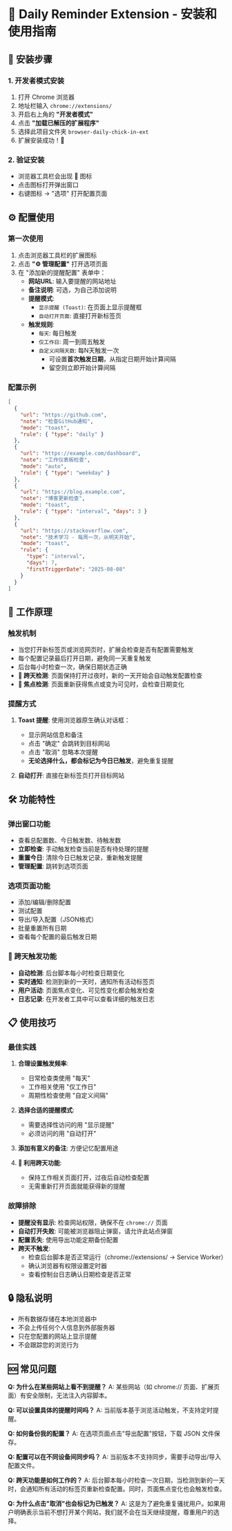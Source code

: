 # 📘 Daily Reminder Extension - 安装和使用指南

## 🚀 安装步骤

### 1. 开发者模式安装

1. 打开 Chrome 浏览器
2. 地址栏输入 `chrome://extensions/`
3. 开启右上角的 **"开发者模式"**
4. 点击 **"加载已解压的扩展程序"**
5. 选择此项目文件夹 `browser-daily-chick-in-ext`
6. 扩展安装成功！🎉

### 2. 验证安装

- 浏览器工具栏会出现 📘 图标
- 点击图标打开弹出窗口
- 右键图标 → "选项" 打开配置页面

## ⚙️ 配置使用

### 第一次使用

1. 点击浏览器工具栏的扩展图标
2. 点击 **"⚙️ 管理配置"** 打开选项页面
3. 在 "添加新的提醒配置" 表单中：
   - **网站URL**: 输入要提醒的网站地址
   - **备注说明**: 可选，为自己添加说明
   - **提醒模式**: 
     - `显示提醒 (Toast)`: 在页面上显示提醒框
     - `自动打开页面`: 直接打开新标签页
   - **触发规则**:
     - `每天`: 每日触发
     - `仅工作日`: 周一到周五触发
     - `自定义间隔天数`: 每N天触发一次
       - 可设置**首次触发日期**，从指定日期开始计算间隔
       - 留空则立即开始计算间隔

### 配置示例

```json
[
  {
    "url": "https://github.com",
    "note": "检查GitHub通知",
    "mode": "toast",
    "rule": { "type": "daily" }
  },
  {
    "url": "https://example.com/dashboard",
    "note": "工作仪表板检查", 
    "mode": "auto",
    "rule": { "type": "weekday" }
  },
  {
    "url": "https://blog.example.com",
    "note": "博客更新检查",
    "mode": "toast", 
    "rule": { "type": "interval", "days": 3 }
  },
  {
    "url": "https://stackoverflow.com",
    "note": "技术学习 - 每周一次，从明天开始",
    "mode": "toast",
    "rule": { 
      "type": "interval", 
      "days": 7,
      "firstTriggerDate": "2025-08-08"
    }
  }
]
```

## 🔄 工作原理

### 触发机制
- 当您打开新标签页或浏览网页时，扩展会检查是否有配置需要触发
- 每个配置记录最后打开日期，避免同一天重复触发
- 后台每小时检查一次，确保日期状态正确
- **🌅 跨天检测**: 页面保持打开过夜时，新的一天开始会自动触发配置检查
- **📱 焦点检测**: 页面重新获得焦点或变为可见时，会检查日期变化

### 提醒方式
1. **Toast 提醒**: 使用浏览器原生确认对话框：
   - 显示网站信息和备注
   - 点击 "确定" 会跳转到目标网站
   - 点击 "取消" 忽略本次提醒
   - **无论选择什么，都会标记为今日已触发**，避免重复提醒

2. **自动打开**: 直接在新标签页打开目标网站

## 🛠️ 功能特性

### 弹出窗口功能
- 查看总配置数、今日触发数、待触发数
- **立即检查**: 手动触发检查当前是否有待处理的提醒
- **重置今日**: 清除今日已触发记录，重新触发提醒
- **管理配置**: 跳转到选项页面

### 选项页面功能
- 添加/编辑/删除配置
- 测试配置
- 导出/导入配置（JSON格式）
- 批量重置所有日期
- 查看每个配置的最后触发日期

### 🌅 跨天触发功能
- **自动检测**: 后台脚本每小时检查日期变化
- **实时通知**: 检测到新的一天时，通知所有活动标签页
- **用户活动**: 页面焦点变化、可见性变化都会触发检查
- **日志记录**: 在开发者工具中可以查看详细的触发日志

## 📋 使用技巧

### 最佳实践
1. **合理设置触发频率**: 
   - 日常检查类使用 "每天"
   - 工作相关使用 "仅工作日"
   - 周期性检查使用 "自定义间隔"

2. **选择合适的提醒模式**:
   - 需要选择性访问的用 "显示提醒"
   - 必须访问的用 "自动打开"

3. **添加有意义的备注**: 方便记忆配置用途

4. **🌅 利用跨天功能**:
   - 保持工作相关页面打开，过夜后自动检查配置
   - 无需重新打开页面就能获得新的提醒

### 故障排除
- **提醒没有显示**: 检查网站权限，确保不在 `chrome://` 页面
- **自动打开失败**: 可能被浏览器阻止弹窗，请允许此站点弹窗
- **配置丢失**: 使用导出功能定期备份配置
- **跨天不触发**: 
  - 检查后台脚本是否正常运行（chrome://extensions/ → Service Worker）
  - 确认浏览器有权限设置定时器
  - 查看控制台日志确认日期检查是否正常

## 🔒 隐私说明

- 所有数据存储在本地浏览器中
- 不会上传任何个人信息到外部服务器
- 只在您配置的网站上显示提醒
- 不会跟踪您的浏览行为

## 🆘 常见问题

**Q: 为什么在某些网站上看不到提醒？**
A: 某些网站（如 chrome:// 页面、扩展页面）有安全限制，无法注入内容脚本。

**Q: 可以设置具体的提醒时间吗？**
A: 当前版本基于浏览活动触发，不支持定时提醒。

**Q: 如何备份我的配置？**
A: 在选项页面点击"导出配置"按钮，下载 JSON 文件保存。

**Q: 配置可以在不同设备间同步吗？**
A: 当前版本不支持同步，需要手动导出/导入配置文件。

**Q: 跨天功能是如何工作的？**
A: 后台脚本每小时检查一次日期，当检测到新的一天时，会通知所有活动的标签页重新检查配置。同时，页面焦点变化也会触发检查。

**Q: 为什么点击"取消"也会标记为已触发？**
A: 这是为了避免重复骚扰用户。如果用户明确表示当前不想打开某个网站，我们就不会在当天继续提醒，尊重用户的选择。 